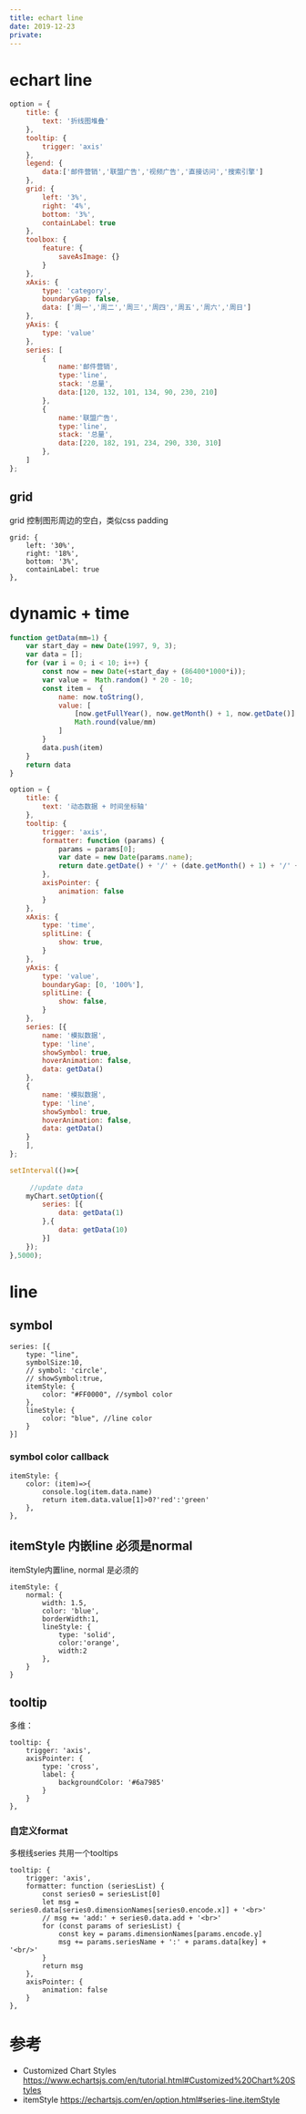 ```yaml
---
title: echart line
date: 2019-12-23
private: 
---
```

# echart line
```js
option = {
    title: {
        text: '折线图堆叠'
    },
    tooltip: {
        trigger: 'axis'
    },
    legend: {
        data:['邮件营销','联盟广告','视频广告','直接访问','搜索引擎']
    },
    grid: {
        left: '3%',
        right: '4%',
        bottom: '3%',
        containLabel: true
    },
    toolbox: {
        feature: {
            saveAsImage: {}
        }
    },
    xAxis: {
        type: 'category',
        boundaryGap: false,
        data: ['周一','周二','周三','周四','周五','周六','周日']
    },
    yAxis: {
        type: 'value'
    },
    series: [
        {
            name:'邮件营销',
            type:'line',
            stack: '总量',
            data:[120, 132, 101, 134, 90, 230, 210]
        },
        {
            name:'联盟广告',
            type:'line',
            stack: '总量',
            data:[220, 182, 191, 234, 290, 330, 310]
        },
    ]
};
```

## grid
grid 控制图形周边的空白，类似css padding

    grid: {
        left: '30%',
        right: '18%',
        bottom: '3%',
        containLabel: true
    },

# dynamic + time
```js
function getData(mm=1) {
    var start_day = new Date(1997, 9, 3);
    var data = [];
    for (var i = 0; i < 10; i++) {
        const now = new Date(+start_day + (86400*1000*i));
        var value =  Math.random() * 20 - 10;
        const item =  {
            name: now.toString(),
            value: [
                [now.getFullYear(), now.getMonth() + 1, now.getDate()].join('/'),
                Math.round(value/mm)
            ]
        }
        data.push(item)
    }
    return data
}

option = {
    title: {
        text: '动态数据 + 时间坐标轴'
    },
    tooltip: {
        trigger: 'axis',
        formatter: function (params) {
            params = params[0];
            var date = new Date(params.name);
            return date.getDate() + '/' + (date.getMonth() + 1) + '/' + date.getFullYear() + ' : ' + params.value[1];
        },
        axisPointer: {
            animation: false
        }
    },
    xAxis: {
        type: 'time',
        splitLine: {
            show: true,
        }
    },
    yAxis: {
        type: 'value',
        boundaryGap: [0, '100%'],
        splitLine: {
            show: false,            
        }
    },
    series: [{
        name: '模拟数据',
        type: 'line',
        showSymbol: true,
        hoverAnimation: false,
        data: getData()
    },
    {
        name: '模拟数据',
        type: 'line',
        showSymbol: true,
        hoverAnimation: false,
        data: getData()
    }
    ],
};

setInterval(()=>{
    
     //update data
    myChart.setOption({
        series: [{
            data: getData(1)
        },{
            data: getData(10)
        }]
    });
},5000);
```

# line 
## symbol

    series: [{
        type: "line",
        symbolSize:10,
        // symbol: 'circle',
        // showSymbol:true,
        itemStyle: {
            color: "#FF0000", //symbol color
        },
        lineStyle: {
            color: "blue", //line color
        }
    }]

### symbol color callback

    itemStyle: {
        color: (item)=>{
            console.log(item.data.name)  
            return item.data.value[1]>0?'red':'green'
        },           
    }, 

## itemStyle 内嵌line 必须是normal
itemStyle内置line, normal 是必须的

    itemStyle: {
        normal: {
            width: 1.5,
            color: 'blue',
            borderWidth:1,
            lineStyle: {
                type: 'solid',
                color:'orange',
                width:2
            },
        }
    }

## tooltip
多维：

    tooltip: {
        trigger: 'axis',
        axisPointer: {
            type: 'cross',
            label: {
                backgroundColor: '#6a7985'
            }
        }
    },

### 自定义format
多根线series 共用一个tooltips

    tooltip: {
        trigger: 'axis',
        formatter: function (seriesList) {
            const series0 = seriesList[0]
            let msg = series0.data[series0.dimensionNames[series0.encode.x]] + '<br>'
            // msg += 'add:' + series0.data.add + '<br>'
            for (const params of seriesList) {
                const key = params.dimensionNames[params.encode.y]
                msg += params.seriesName + ':' + params.data[key] + '<br/>'
            }
            return msg
        },
        axisPointer: {
            animation: false
        }
    },

# 参考
- Customized Chart Styles
https://www.echartsjs.com/en/tutorial.html#Customized%20Chart%20Styles
- itemStyle
https://echartsjs.com/en/option.html#series-line.itemStyle
